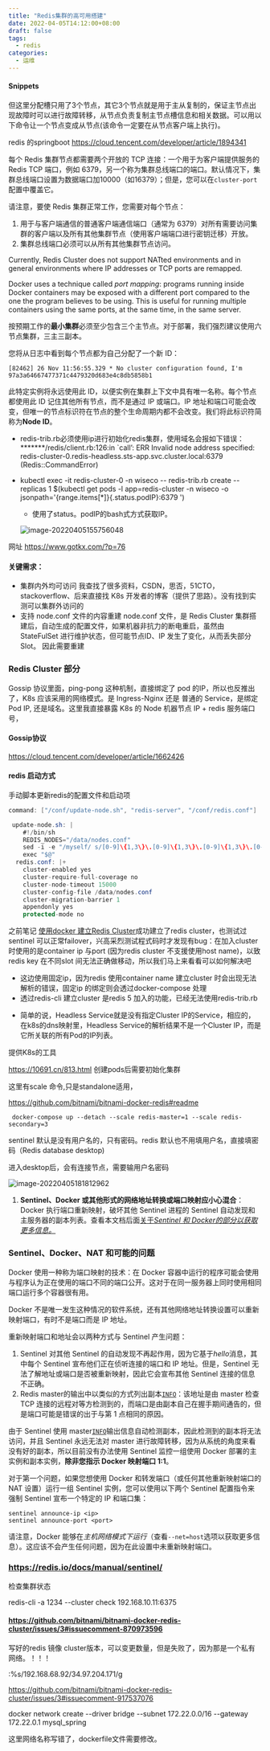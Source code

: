 ```yaml
---
title: "Redis集群的高可用搭建"
date: 2022-04-05T14:12:00+08:00
draft: false
tags:
  - redis
categories:
  - 运维
---
```


#### Snippets

但这里分配槽只用了3个节点，其它3个节点就是用于主从复制的，保证主节点出现故障时可以进行故障转移，从节点负责复制主节点槽信息和相关数据。可以用以下命令让一个节点变成从节点(该命令一定要在从节点客户端上执行)。

redis 的springboot  https://cloud.tencent.com/developer/article/1894341

每个 Redis 集群节点都需要两个开放的 TCP 连接：一个用于为客户端提供服务的 Redis TCP 端口，例如 6379，另一个称为集群总线端口的端口。默认情况下，集群总线端口设置为数据端口加10000（如16379）；但是，您可以在`cluster-port`配置中覆盖它。

请注意，要使 Redis 集群正常工作，您需要对每个节点：

1. 用于与客户端通信的普通客户端通信端口（通常为 6379）对所有需要访问集群的客户端以及所有其他集群节点（使用客户端端口进行密钥迁移）开放。
2. 集群总线端口必须可以从所有其他集群节点访问。

Currently, Redis Cluster does not support NATted environments and in general environments where IP addresses or TCP ports are remapped.

Docker uses a technique called *port mapping*: programs running inside Docker containers may be exposed with a different port compared to the one the program believes to be using. This is useful for running multiple containers using the same ports, at the same time, in the same server.



按预期工作的**最小集群**必须至少包含三个主节点。对于部署，我们强烈建议使用六节点集群，三主三副本。

您将从日志中看到每个节点都为自己分配了一个新 ID：

```
[82462] 26 Nov 11:56:55.329 * No cluster configuration found, I'm 97a3a64667477371c4479320d683e4c8db5858b1
```

此特定实例将永远使用此 ID，以便实例在集群上下文中具有唯一名称。每个节点都使用此 ID 记住其他所有节点，而不是通过 IP 或端口。IP 地址和端口可能会改变，但唯一的节点标识符在节点的整个生命周期内都不会改变。我们将此标识符简称为**Node ID**。

+ redis-trib.rb必须使用ip进行初始化redis集群，使用域名会报如下错误：*******/redis/client.rb:126:in `call’: ERR Invalid node address specified: redis-cluster-0.redis-headless.sts-app.svc.cluster.local:6379 (Redis::CommandError)

+ kubectl exec -it redis-cluster-0 -n wiseco -- redis-trib.rb create --replicas 1 $(kubectl get pods -l app=redis-cluster -n wiseco -o jsonpath='{range.items[*]}{.status.podIP}:6379 ')

  + 使用了status。podIP的bash式方式获取IP。

  ![image-20220405155756048](../../../../../../../AppData/Roaming/Typora/typora-user-images/image-20220405155756048.png)

网址 https://www.gotkx.com/?p=76



#### 关键需求：

- 集群内外均可访问
  我查找了很多资料，CSDN，思否，51CTO，stackoverflow、后来直接找 K8s 开发者的博客（提供了思路）。没有找到实测可以集群外访问的
- 支持 node.conf 文件的内容重建
  node.conf 文件，是 Redis Cluster 集群搭建后，自动生成的配置文件，如果机器非抗力的断电重启，虽然由 StateFulSet 进行维护状态，但可能节点ID、IP 发生了变化，从而丢失部分 Slot。 因此需要重建



### Redis Cluster 部分

Gossip 协议里面，ping-pong 这种机制，直接绑定了 pod 的IP，所以也反推出了，K8s 应该采用的网络模式。是 Ingress-Nginx 还是 普通的 Service，是绑定Pod IP, 还是域名。这里我直接暴露 K8s 的 Node 机器节点 IP + redis 服务端口号，

#### Gossip协议

https://cloud.tencent.com/developer/article/1662426

#### redis 启动方式

手动脚本更新redis的配置文件和启动项

```java
command: ["/conf/update-node.sh", "redis-server", "/conf/redis.conf"]
```

```java
 update-node.sh: |
    #!/bin/sh
    REDIS_NODES="/data/nodes.conf"
    sed -i -e "/myself/ s/[0-9]\{1,3\}\.[0-9]\{1,3\}\.[0-9]\{1,3\}\.[0-9]\{1,3\}/${POD_IP}/" ${REDIS_NODES}
    exec "$@"
  redis.conf: |+
    cluster-enabled yes
    cluster-require-full-coverage no
    cluster-node-timeout 15000
    cluster-config-file /data/nodes.conf
    cluster-migration-barrier 1
    appendonly yes
    protected-mode no
```

之前笔记 [使用docker 建立Redis Cluster](https://blog.yowko.com/docker-redis-cluster)成功建立了redis cluster，也测试过sentinel 可以正常failover，兴高采烈测试程式码时才发现有bug：在加入cluster 时使用的是container ip 与port (因为redis cluster 不支援使用host name)，以致redis key 在不同slot 间无法正确做移动，所以我们马上来看看可以如何解决吧

- 这边使用固定ip，因为redis 使用container name 建立cluster 时会出现无法解析的错误，固定ip 的绑定则会透过docker-compose 处理
- 透过redis-cli 建立cluster 是redis 5 加入的功能，已经无法使用redis-trib.rb

+  简单的说，Headless Service就是没有指定Cluster IP的Service，相应的，在k8s的dns映射里，Headless Service的解析结果不是一个Cluster IP，而是它所关联的所有Pod的IP列表。

提供K8s的工具

https://10691.cn/813.html 创建pods后需要初始化集群

这里有scale 命令,只是standalone适用，

https://github.com/bitnami/bitnami-docker-redis#readme

```
 docker-compose up --detach --scale redis-master=1 --scale redis-secondary=3
```

sentinel 默认是没有用户名的，只有密码。redis 默认也不用填用户名，直接填密码（Redis database desktop)

进入desktop后，会有连接节点，需要输用户名密码

![image-20220405181812962](../../../../../../../AppData/Roaming/Typora/typora-user-images/image-20220405181812962.png)

1. **Sentinel、Docker 或其他形式的网络地址转换或端口映射应小心混合**：Docker 执行端口重新映射，破坏其他 Sentinel 进程的 Sentinel 自动发现和主服务器的副本列表。查看本文档后面[关于*Sentinel 和 Docker的部分以获取更多信息。*](https://redis.io/docs/manual/sentinel/#sentinel-docker-nat-and-possible-issues)

### Sentinel、Docker、NAT 和可能的问题

Docker 使用一种称为端口映射的技术：在 Docker 容器中运行的程序可能会使用与程序认为正在使用的端口不同的端口公开。这对于在同一服务器上同时使用相同端口运行多个容器很有用。

Docker 不是唯一发生这种情况的软件系统，还有其他网络地址转换设置可以重新映射端口，有时不是端口而是 IP 地址。

重新映射端口和地址会以两种方式与 Sentinel 产生问题：

1. Sentinel 对其他 Sentinel 的自动发现不再起作用，因为它基于*hello*消息，其中每个 Sentinel 宣布他们正在侦听连接的端口和 IP 地址。但是，Sentinel 无法了解地址或端口是否被重新映射，因此它会宣布其他 Sentinel 连接的信息不正确。
2. Redis master的输出中以类似的方式列出副本[`INFO`](https://redis.io/commands/info)：该地址是由 master 检查 TCP 连接的远程对等方检测到的，而端口是由副本自己在握手期间通告的，但是端口可能是错误的出于与第 1 点相同的原因。

由于 Sentinel 使用 master[`INFO`](https://redis.io/commands/info)输出信息自动检测副本，因此检测到的副本将无法访问，并且 Sentinel 永远无法对 master 进行故障转移，因为从系统的角度来看没有好的副本，所以目前没有办法使用 Sentinel 监控一组使用 Docker 部署的主实例和副本实例，**除非您指示 Docker 映射端口 1:1**。

对于第一个问题，如果您想使用 Docker 和转发端口（或任何其他重新映射端口的 NAT 设置）运行一组 Sentinel 实例，您可以使用以下两个 Sentinel 配置指令来强制 Sentinel 宣布一个特定的 IP 和端口集：

```
sentinel announce-ip <ip>
sentinel announce-port <port>
```

请注意，Docker 能够在*主机网络模式下运行*（查看`--net=host`选项以获取更多信息）。这应该不会产生任何问题，因为在此设置中未重新映射端口。

### https://redis.io/docs/manual/sentinel/

检查集群状态

redis-cli -a 1234 --cluster check 192.168.10.11:6375

#### https://github.com/bitnami/bitnami-docker-redis-cluster/issues/3#issuecomment-870973596

写好的redis 镜像 cluster版本，可以变更数量，但是失败了，因为那是一个私有网络。！！！

:%s/192.168.68.92/34.97.204.171/g

https://github.com/bitnami/bitnami-docker-redis-cluster/issues/3#issuecomment-917537076

docker network create --driver bridge --subnet 172.22.0.0/16  --gateway 172.22.0.1 mysql_spring

这里网络名称写错了，dockerfile文件需要修改。


